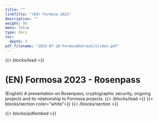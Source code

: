 ```yaml
---
title: ""
linkTitle: "(EN) Formosa 2023"
description: ""
weight: 96
menu: false
type: docs
toc:
  depth: 3
pdf_filename: "2023-07-10-FormosaRetreat/slides.pdf"
---
```


{{< blocks/lead >}}
# (EN) Formosa 2023 - Rosenpass

(English) A presentation on Rosenpass, cryptographic security, ongoing projects and its relationship to Formosa projects.
{{< /blocks/lead >}}
{{< blocks/section color="white">}}
{{< /blocks/section >}}

{{< blocks/pdfembed >}}
